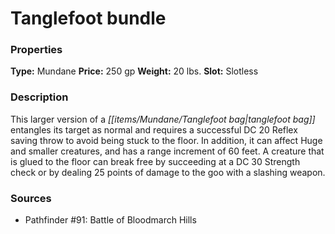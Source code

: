 ﻿---
Title: "Tanglefoot bundle"
Type: "Mundane"
Price: "250 gp"
Weight: "20 lbs."
Slot: "Slotless"
Description: |
  "This larger version of a tanglefoot bag entangles its target as normal and requires a successful DC 20 Reflex saving throw to avoid being stuck to the floor. In addition, it can affect Huge and smaller creatures, and has a range increment of 60 feet. A creature that is glued to the floor can break free by succeeding at a DC 30 Strength check or by dealing 25 points of damage to the goo with a slashing weapon."
Sources: "['Pathfinder #91: Battle of Bloodmarch Hills']"
---

# Tanglefoot bundle

### Properties

**Type:** Mundane **Price:** 250 gp **Weight:** 20 lbs. **Slot:** Slotless

### Description

This larger version of a _[[items/Mundane/Tanglefoot bag|tanglefoot bag]]_ entangles its target as normal and requires a successful DC 20 Reflex saving throw to avoid being stuck to the floor. In addition, it can affect Huge and smaller creatures, and has a range increment of 60 feet. A creature that is glued to the floor can break free by succeeding at a DC 30 Strength check or by dealing 25 points of damage to the goo with a slashing weapon.

### Sources

* Pathfinder #91: Battle of Bloodmarch Hills